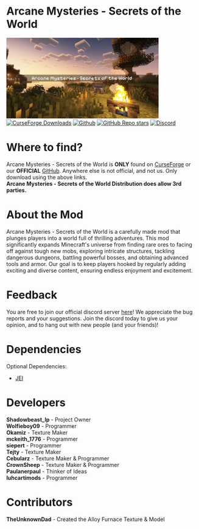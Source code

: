 # Arcane Mysteries - Secrets of the World

[![Project Shadow Icon](https://raw.githubusercontent.com/TheshadowLP/Forge-Shadow-1.20.1/main/long_logo.png)](https://github.com/TheshadowLP/Forge-Shadow-1.20.1) <br>
[![CurseForge Downloads](https://img.shields.io/curseforge/dt/996245)](https://www.curseforge.com/minecraft/mc-mods/arcanemysteries)
[![Github](https://img.shields.io/badge/Official_Github-%2520?color=46cfb3&link=https%3A%2F%2Fgithub.com%2FTheshadowLP%2FForge-Shadow-1.20.1)](https://github.com/TheshadowLP/Forge-Shadow-1.20.1)
[![GitHub Repo stars](https://img.shields.io/github/stars/TheshadowLP/Forge-Shadow-1.20.1)](https://github.com/TheshadowLP/Forge-Shadow-1.20.1)
<a href="https://discord.gg/nkTkMsBDmg" rel="nofollow"><img src="https://img.shields.io/discord/1188804461762723891?color=5865f2&label=Discord&style=flat" alt="Discord"></a>

# Where to find?
Arcane Mysteries - Secrets of the World is **ONLY** found on
[CurseForge](https://legacy.curseforge.com/minecraft/mc-mods/projectshadow)
or our **OFFICIAL** [GitHub](https://github.com/TheshadowLP/Forge-Shadow-1.20.1).
Anywhere else is not official, and not us. Only download using the above links. <br>
**Arcane Mysteries - Secrets of the World Distribution does allow 3rd parties.**

# About the Mod
Arcane Mysteries - Secrets of the World is a carefully made mod that plunges players into a world full of thrilling adventures. This mod significantly expands Minecraft's universe from finding rare ores to facing off against tough new mobs, exploring intricate structures, tackling dangerous dungeons, battling powerful bosses, and obtaining advanced tools and armor. Our goal is to keep players hooked by regularly adding exciting and diverse content, ensuring endless enjoyment and excitement.

# Feedback
You are free to join our official discord server [here](https://discord.gg/nkTkMsBDmg)! We appreciate the bug reports and your suggestions. Join the discord today to give us your opinion, and to hang out with new people (and your friends)!


# Dependencies
Optional Dependencies:
- [JEI](https://www.curseforge.com/minecraft/mc-mods/jei/files/all?page=1&pageSize=20&version=1.20.1&gameVersionTypeId=1) 


# Developers
**Shadowbeast_lp** - Project Owner <br>
**Wolfieboy09** - Programmer <br>
**Okamiz** - Texture Maker <br>
**mckeith_1776** - Programmer <br>
**siepert** - Programmer <br>
**Tejty** - Texture Maker <br>
**Cebularz** - Texture Maker & Programmer <br>
**CrownSheep** - Texture Maker & Programmer <br>
**Paulanerpaul** - Thinker of Ideas <br>
**luhcartimods** - Programmer


# Contributors
**TheUnknownDad** - Created the Alloy Furnace Texture & Model
